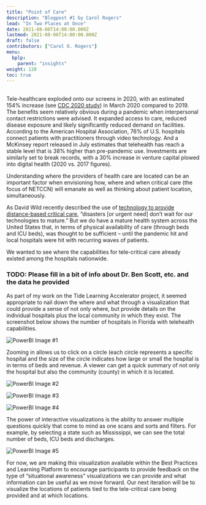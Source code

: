 ```yaml
---
title: "Point of Care"
description: "Blogpost #1 by Carol Rogers"
lead: "In Two Places at Once"
date: 2021-08-06T14:00:00.000Z
lastmod: 2021-08-06T14:00:00.000Z
draft: false
contributors: ["Carol O. Rogers"]
menu:
  bplp:
    parent: "insights"
weight: 120
toc: true
---
```


&nbsp;  
Tele-healthcare exploded onto our screens in 2020, with an estimated 154% increase (see [CDC 2020 study](https://www.cdc.gov/mmwr/volumes/69/wr/mm6943a3.htm?s_cid=mm6943a3_w)) in March 2020 compared to 2019. The benefits seem relatively obvious during a pandemic when interpersonal contact restrictions were advised.  It expanded access to care, reduced disease exposure and likely significantly reduced demand on facilities.  According to the American Hospital Association, 76% of U.S. hospitals connect patients with practitioners through video technology.  And a McKinsey report released in July estimates that telehealth has reach a stable level that is 38% higher than pre-pandemic use.  Investments are similarly set to break records, with a 30% increase in venture capital plowed into digital health (2020 vs. 2017 figures).

Understanding where the providers of health care are located can be an important factor when envisioning how, where and when critical care (the focus of NETCCN) will emanate as well as thinking about patient location, simultaneously.

As David Wild recently described the use of [technology to provide distance-based critical care](/bplp/insight.wild01/), “disasters [or urgent need] don’t wait for our technologies to mature.”  But we do have a mature health system across the United States that, in terms of physical availability of care (through beds and ICU beds), was thought to be sufficient – until the pandemic hit and local hospitals were hit with recurring waves of patients. 

We wanted to see where the capabilities for tele-critical care already existed among the hospitals nationwide. 

### TODO: Please fill in a bit of info about Dr. Ben Scott, etc. and the data he provided

As part of my work on the Tide Learning Accelerator project, it seemed appropriate to nail down the where and what through a visualization that could provide a sense of not only where, but provide details on the individual hospitals plus the local community in which they exist.   The screenshot below shows the number of hospitals in Florida with telehealth capabilities.

![PowerBI Image #1](/images/insight.rogers01.image01.png)

Zooming in allows us to click on a circle (each circle represents a specific hospital and the size of the circle indicates how large or small the hospital is in terms of beds and revenue. A viewer can get a quick summary of not only the hospital but also the community (county) in which it is located.

![PowerBI Image #2](/images/insight.rogers01.image02.png)

![PowerBI Image #3](/images/insight.rogers01.image03.png)

![PowerBI Image #4](/images/insight.rogers01.image04.png)

The power of interactive visualizations is the ability to answer multiple questions quickly that come to mind as one scans and sorts and filters. For example, by selecting a state such as Mississippi, we can see the total number of beds, ICU beds and discharges.

![PowerBI Image #5](/images/insight.rogers01.image05.png)

For now, we are making this visualization available within the Best Practices and Learning Platform to encourage participants to provide feedback on the type of “situational awareness” visualizations we can provide and what information can be useful as we move forward.  Our next iteration will be to visualize the locations of patients tied to the tele-critical care being provided and at which locations.
